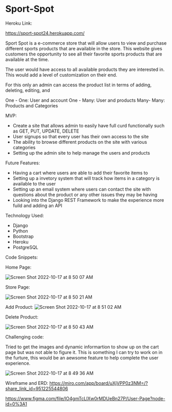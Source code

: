 # Sport-Spot

Heroku Link: 

https://sport-spot24.herokuapp.com/

Sport Spot is a e-commerce store that will allow users to view and purchase different sports products that are available in the store. This website gives customers the opportunity to see all their favorite sports products that are available at the time.


The user would have access to all available products they are interested in. This would add a level of customization on their end. 


For this only an admin can access the product list in terms of adding, deleting, editing, and 

One - One: User and account
One - Many: User and products 
Many- Many: Products and Categories



MVP:

- Create a site that allows admin to easily have full curd functionally such as GET, PUT, UPDATE, DELETE 
- User signups so that every user has their own access to the site
- The ability to browse different products on the site with various categories 
- Setting up the admin site to help manage the users and products 

Future Features:

- Having a cart where users are able to add their favorite items to 
- Setting up a invetory system that will track how items in a category is available to the user 
- Setting up an email system where users can contact the site with questions about the product or any other issues they may be having
- Looking into the Django REST Framework to make the experience more fuild and adding an API

Technology Used:
- Django
- Python 
- Bootstrap
- Heroku 
- PostgreSQL

Code Snippets:

Home Page: 

![Screen Shot 2022-10-17 at 8 50 07 AM](https://user-images.githubusercontent.com/16377912/196182129-40785a85-15d4-4d71-b6ca-f24bc22903a1.png)

Store Page: 

![Screen Shot 2022-10-17 at 8 50 21 AM](https://user-images.githubusercontent.com/16377912/196182206-07900563-2a8c-4a3d-8b6d-6f08df1a7120.png)

Add Product: 
![Screen Shot 2022-10-17 at 8 51 02 AM](https://user-images.githubusercontent.com/16377912/196182368-6071dc60-3340-4b43-bfe6-c00cb0258e01.png)


Delete Product: 

![Screen Shot 2022-10-17 at 8 50 43 AM](https://user-images.githubusercontent.com/16377912/196182253-5da8b0b0-a109-4f13-b60c-25691d03d165.png)

Challenging code: 

Tried to get the images and dynamic informartion to show up on the cart page but was not able to figure it. This is something I can try to work on in the furture, this would be an aewsome feature to help complete the user experience. 

![Screen Shot 2022-10-17 at 8 49 36 AM](https://user-images.githubusercontent.com/16377912/196182561-da02a323-77cb-4617-b30b-c580223aee7c.png)




Wireframe and ERD:
https://miro.com/app/board/uXjVPP0z3NM=/?share_link_id=951225544806

https://www.figma.com/file/IO4gmTcLlXw0rMDUeBn27P/User-Page?node-id=0%3A1



